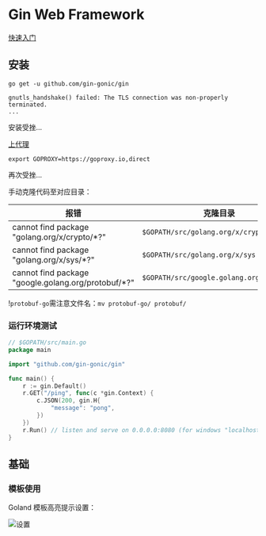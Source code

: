 # Gin Web Framework

[快速入门](https://gin-gonic.com/zh-cn/docs/quickstart/)


## 安装

`go get -u github.com/gin-gonic/gin`

```shell
gnutls_handshake() failed: The TLS connection was non-properly terminated.
...
```

安装受挫...

[上代理](https://goproxy.io/zh/)

```shell
export GOPROXY=https://goproxy.io,direct
```

再次受挫...

手动克隆代码至对应目录：

| 报错                                                | 克隆目录                                 | 仓库链接                                                     |
| --------------------------------------------------- | ---------------------------------------- | ------------------------------------------------------------ |
| cannot find package "golang.org/x/crypto/*?"        | `$GOPATH/src/golang.org/x/crypto`        | [crypto](https://github.com/golang/crypto)                   |
| cannot find package "golang.org/x/sys/*?"           | `$GOPATH/src/golang.org/x/sys`           | [sys](https://github.com/golang/sys)                         |
| cannot find package "google.golang.org/protobuf/*?" | `$GOPATH/src/google.golang.org/protobuf` | [protobuf-go](https://github.com/protocolbuffers/protobuf-go) |

!`protobuf-go`需注意文件名：`mv protobuf-go/ protobuf/`

### 运行环境测试

```go
// $GOPATH/src/main.go
package main

import "github.com/gin-gonic/gin"

func main() {
	r := gin.Default()
	r.GET("/ping", func(c *gin.Context) {
		c.JSON(200, gin.H{
			"message": "pong",
		})
	})
	r.Run() // listen and serve on 0.0.0.0:8080 (for windows "localhost:8080")
}
```

## 基础

### 模板使用

Goland 模板高亮提示设置：

![设置](/images/go/GinWeb-1/template.jpg)
